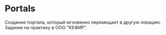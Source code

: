 # Portals
Создание портала, который мгновенно перемещает в другую локацию. Задание на практику в ООО "КЕФИР".
